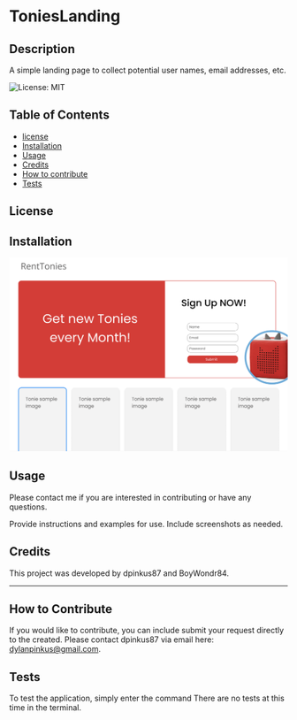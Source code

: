 # ToniesLanding

## Description

A simple landing page to collect potential user names, email  addresses, etc.

![License: MIT](https://img.shields.io/badge/License-MIT-yellow.svg)

## Table of Contents 

- [license](#license)
- [Installation](#installation)
- [Usage](#usage)
- [Credits](#credits)
- [How to contribute](#how-to-contribute)
- [Tests](#tests)

## License

## Installation

<img src="./public/images/Screen Shot 2023-03-20 at 10.52.49 AM.png">

## Usage

Please contact me if you are interested in contributing or have any questions.

Provide instructions and examples for use. Include screenshots as needed.

## Credits

This project was developed by dpinkus87 and BoyWondr84. 

---


## How to Contribute

If you would like to contribute, you can include submit your request directly to the created. Please contact dpinkus87 via email here: dylanpinkus@gmail.com.

## Tests

To test the application, simply enter the command There are no tests at this time in the terminal.

